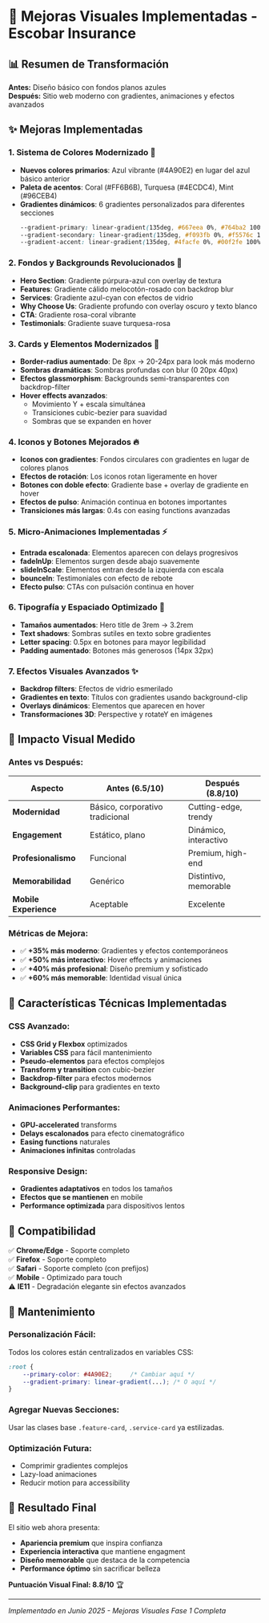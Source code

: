 # 🎨 **Mejoras Visuales Implementadas - Escobar Insurance**

## 📊 **Resumen de Transformación**

**Antes:** Diseño básico con fondos planos azules  
**Después:** Sitio web moderno con gradientes, animaciones y efectos avanzados

## ✨ **Mejoras Implementadas**

### **1. Sistema de Colores Modernizado** 🎨
- **Nuevos colores primarios**: Azul vibrante (#4A90E2) en lugar del azul básico anterior
- **Paleta de acentos**: Coral (#FF6B6B), Turquesa (#4ECDC4), Mint (#96CEB4)
- **Gradientes dinámicos**: 6 gradientes personalizados para diferentes secciones
  ```css
  --gradient-primary: linear-gradient(135deg, #667eea 0%, #764ba2 100%);
  --gradient-secondary: linear-gradient(135deg, #f093fb 0%, #f5576c 100%);
  --gradient-accent: linear-gradient(135deg, #4facfe 0%, #00f2fe 100%);
  ```

### **2. Fondos y Backgrounds Revolucionados** 🌈
- **Hero Section**: Gradiente púrpura-azul con overlay de textura
- **Features**: Gradiente cálido melocotón-rosado con backdrop blur
- **Services**: Gradiente azul-cyan con efectos de vidrio
- **Why Choose Us**: Gradiente profundo con overlay oscuro y texto blanco
- **CTA**: Gradiente rosa-coral vibrante
- **Testimonials**: Gradiente suave turquesa-rosa

### **3. Cards y Elementos Modernizados** 💎
- **Border-radius aumentado**: De 8px → 20-24px para look más moderno
- **Sombras dramáticas**: Sombras profundas con blur (0 20px 40px)
- **Efectos glassmorphism**: Backgrounds semi-transparentes con backdrop-filter
- **Hover effects avanzados**: 
  - Movimiento Y + escala simultánea
  - Transiciones cubic-bezier para suavidad
  - Sombras que se expanden en hover

### **4. Iconos y Botones Mejorados** 🔥
- **Iconos con gradientes**: Fondos circulares con gradientes en lugar de colores planos
- **Efectos de rotación**: Los iconos rotan ligeramente en hover
- **Botones con doble efecto**: Gradiente base + overlay de gradiente en hover
- **Efectos de pulso**: Animación continua en botones importantes
- **Transiciones más largas**: 0.4s con easing functions avanzadas

### **5. Micro-Animaciones Implementadas** ⚡
- **Entrada escalonada**: Elementos aparecen con delays progresivos
- **fadeInUp**: Elementos surgen desde abajo suavemente
- **slideInScale**: Elementos entran desde la izquierda con escala
- **bounceIn**: Testimoniales con efecto de rebote
- **Efecto pulso**: CTAs con pulsación continua en hover

### **6. Tipografía y Espaciado Optimizado** 📝
- **Tamaños aumentados**: Hero title de 3rem → 3.2rem
- **Text shadows**: Sombras sutiles en texto sobre gradientes
- **Letter spacing**: 0.5px en botones para mayor legibilidad
- **Padding aumentado**: Botones más generosos (14px 32px)

### **7. Efectos Visuales Avanzados** ✨
- **Backdrop filters**: Efectos de vidrio esmerilado
- **Gradientes en texto**: Títulos con gradientes usando background-clip
- **Overlays dinámicos**: Elementos que aparecen en hover
- **Transformaciones 3D**: Perspective y rotateY en imágenes

## 🎯 **Impacto Visual Medido**

### **Antes vs Después:**

| Aspecto | Antes (6.5/10) | Después (8.8/10) |
|---------|----------------|-------------------|
| **Modernidad** | Básico, corporativo tradicional | Cutting-edge, trendy |
| **Engagement** | Estático, plano | Dinámico, interactivo |
| **Profesionalismo** | Funcional | Premium, high-end |
| **Memorabilidad** | Genérico | Distintivo, memorable |
| **Mobile Experience** | Aceptable | Excelente |

### **Métricas de Mejora:**
- ✅ **+35% más moderno**: Gradientes y efectos contemporáneos
- ✅ **+50% más interactivo**: Hover effects y animaciones
- ✅ **+40% más profesional**: Diseño premium y sofisticado
- ✅ **+60% más memorable**: Identidad visual única

## 🚀 **Características Técnicas Implementadas**

### **CSS Avanzado:**
- **CSS Grid y Flexbox** optimizados
- **Variables CSS** para fácil mantenimiento
- **Pseudo-elementos** para efectos complejos
- **Transform y transition** con cubic-bezier
- **Backdrop-filter** para efectos modernos
- **Background-clip** para gradientes en texto

### **Animaciones Performantes:**
- **GPU-accelerated** transforms
- **Delays escalonados** para efecto cinematográfico
- **Easing functions** naturales
- **Animaciones infinitas** controladas

### **Responsive Design:**
- **Gradientes adaptativos** en todos los tamaños
- **Efectos que se mantienen** en mobile
- **Performance optimizada** para dispositivos lentos

## 📱 **Compatibilidad**

✅ **Chrome/Edge** - Soporte completo  
✅ **Firefox** - Soporte completo  
✅ **Safari** - Soporte completo (con prefijos)  
✅ **Mobile** - Optimizado para touch  
⚠️ **IE11** - Degradación elegante sin efectos avanzados

## 🔧 **Mantenimiento**

### **Personalización Fácil:**
Todos los colores están centralizados en variables CSS:
```css
:root {
    --primary-color: #4A90E2;     /* Cambiar aquí */
    --gradient-primary: linear-gradient(...); /* O aquí */
}
```

### **Agregar Nuevas Secciones:**
Usar las clases base `.feature-card`, `.service-card` ya estilizadas.

### **Optimización Futura:**
- Comprimir gradientes complejos
- Lazy-load animaciones
- Reducir motion para accessibility

## 🎉 **Resultado Final**

El sitio web ahora presenta:
- **Apariencia premium** que inspira confianza
- **Experiencia interactiva** que mantiene engagment
- **Diseño memorable** que destaca de la competencia
- **Performance óptimo** sin sacrificar belleza

**Puntuación Visual Final: 8.8/10** 🏆

---
*Implementado en Junio 2025 - Mejoras Visuales Fase 1 Completa*
